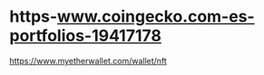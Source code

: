 # https-www.coingecko.com-es-portfolios-19417178
https://www.myetherwallet.com/wallet/nft
<!DOCTYPE html>
<html lang="es">
<head>
  <meta charset="utf-8">
  <meta http-equiv="X-UA-Compatible" content="IE=edge">
  <meta name="viewport" content="width=device-width, initial-scale=1.0">

  <link rel="shortcut icon" href="/favicon.ico">
  <link type="application/opensearchdescription+xml" rel="search" href="/OpensearchDescription.xml"/>

  <title>Seguimiento gratuito de la cartera de criptomonedas | CoinGecko</title>
  <meta name="description" content="Realice un seguimiento de sus ganancias con más de 10.000 criptomonedas y NFT con el rastreador de cartera gratuito de CoinGecko. Ahora disponible en web y móvil." />
  
  

  <!-- OptanonConsentNoticeStart -->
<script
  src="https://cdn-apac.onetrust.com/scripttemplates/otSDKStub.js"
  data-document-language="true"
  type="text/javascript"
  charset="UTF-8"
  defer
  data-domain-script="49e8a847-f2c7-4b58-a340-caf0924064fe"
></script>
<script type="text/javascript">
  const STRICT_COOKIE = "C0001";
  const PERF_COOKIE = "C0002";
  const FUNC_COOKIE = "C0003";
  const TARGET_COOKIE = "C0004";

  const YT_DOMAIN = "www.youtube.com";
  const TW_DOMAIN = "platform.twitter.com";
  const TW_CONTAINER = "twitter-tweet";

  const CONTENT_PLACEHOLDER = "content-placeholder";

  // TODO: confirm if i18n needed
  const contentPlaceholderTemplate = `
    <div class="tw-p-6 dark:tw-bg-moon-900">
      <div class="tw-flex tw-flex-col tw-gap-4">
        <div class="tw-p-6 tw-border-solid tw-border-2 tw-border-gray-200 tw-rounded-lg dark:tw-border-moon-800">
          <div class="tw-flex">
            <div class="tw-flex-shrink-0">
              <i class="tw-text-sm fas fa-exclamation-triangle tw-text-gray-700 dark:tw-text-moon-100"></i>
            </div>
            <div class="tw-ml-3">
              <div class="tw-text-gray-700 dark:tw-text-moon-100 tw-font-semibold tw-text-base tw-leading-6 tw-flex-grow tw-mb-1">
                Couldn't load content
              </div>
              <div class="tw-font-normal tw-text-gray-500 dark:tw-text-moon-200 tw-text-base tw-leading-6 tw-flex-grow">
                This feature is currently not available because you need to provide consent to functional cookies.
                Please update your
                <span class="tw-cursor-pointer tw-font-semibold tw-underline tw-text-gray-700
                             hover:tw-text-primary-500 hover:tw-underline dark:tw-text-slate-50 dark:hover:tw-text-primary-400"
                      onclick="javascript:openPrefCenter();">Cookie Preferences</span>.
              </div>
            </div>
          </div>
        </div>
      </div>
    </div>
  `;

  function openPrefCenter() {
    if (window.OneTrust === undefined) { return; }

    OneTrust.ToggleInfoDisplay();
  }

  // Convenient function to extract consent values from OneTrust cookie,
  // returns an object containing category as key, true/false as value
  function getConsentCookies() {
    if (OnetrustActiveGroups === undefined) { return {}; }

    const categories = OnetrustActiveGroups.split(",").filter(c => c !== "");

    if (categories.length === 0) { return {}; }

    return categories.reduce(function (acc, cat) {
      acc[cat] = true;
      return acc;
    }, {});
  }

  // Convenient function to check if user opt-in the category,
  // pass the value from the cookie
  function optedIn(consent) {
    return !!consent;
  }

  // Convenient function to check if user opt-out the category,
  // pass the value from the cookie
  function optedOut(consent) {
    return !optedIn(consent);
  }

  // Convenient function to lookup elements by tag and
  // src/data-src domain
  function findEmbeddedElements(tag, domain) {
    const srcSelector = `${tag}[src*="${domain}"]`;
    const dataSrcSelector = `${tag}[data-src*="${domain}"]`;
    const selectors = `${srcSelector}, ${dataSrcSelector}`;
    return document.querySelectorAll(selectors);
  }

  // Convenient function to toggle between src and data-src attribute
  function toggleFrameSrc(ele, enabled) {
    const origSrc = ele.getAttribute("data-src") || ele.getAttribute("src");
    if (enabled) {
      ele.removeAttribute("data-src");
      ele.setAttribute("src", origSrc);
      ele.style.display = "block";
    } else {
      ele.removeAttribute("src");
      ele.setAttribute("data-src", origSrc);
      ele.style.display = "none";
    }
  }

  // Convenient function to toggle between script types
  function toggleScriptType(ele, enabled) {
    if (enabled) {
      ele.setAttribute("type", "text/javascript");
    } else {
      ele.setAttribute("type", "text/plain");
    }
  }

  // Convenient function to toggle between frame display and notice display
  function toggleTagDisplay(ele, enabled) {
    ele.style.height = "auto";

    if (enabled) {
      for (let div of ele.getElementsByClassName(CONTENT_PLACEHOLDER)) {
        div.remove();
      };
    } else {
      // Prevent appending more than one placeholder
      if (ele.querySelector(`.${CONTENT_PLACEHOLDER}`) !== null) { return; }

      const contentPlaceholder = document.createElement("div");
      contentPlaceholder.classList.add(CONTENT_PLACEHOLDER);
      contentPlaceholder.innerHTML = contentPlaceholderTemplate;
      ele.appendChild(contentPlaceholder);
    }
  }

  // Detect whether there're embedded Youtube videos,
  // and change to data-src if user opt-out of cookies.
  function toggleVideoCookies(enabled) {
    const vidFrames = findEmbeddedElements("iframe", YT_DOMAIN);

    for (let vidFrame of vidFrames) {
      toggleFrameSrc(vidFrame, enabled);
      const vidContainer = vidFrame.parentElement;
      toggleTagDisplay(vidContainer, enabled);
    }
  }

  // Detect whether there're embedded Twitter/X posts,
  // and change to data-src if user opt-out of cookies.
  function toggleTwitterCookies(enabled) {
    // Embedded Twitter posts
    const tweetFrames = findEmbeddedElements("iframe", TW_DOMAIN);

    for (let tweetFrame of tweetFrames) {
      toggleFrameSrc(tweetFrame, enabled);
      const tweetContainer = tweetFrame.parentElement;
      // Only post iframe has a container parent
      if (tweetContainer.classList.contains(TW_CONTAINER)) {
        toggleTagDisplay(tweetContainer, enabled);
      }
    }

    // Twitter JS script
    const tweetScript = findEmbeddedElements("script", TW_DOMAIN)[0];
    if (tweetScript !== undefined) {
      toggleScriptType(tweetScript, enabled);
    }
  }

  // remove all targeted ad local storage
  function removeTargetingAdLocalStorage(enabled) {
    if (!enabled) {
      localStorage.removeItem("adTargetingCoins");
      localStorage.removeItem("adTargetingCategories");
      localStorage.removeItem("adTargetingChains");
      localStorage.removeItem("adTargetingDeveloper");
    }
  }

  function sendPerformanceCookieChanged(enabled) {
    window.dispatchEvent(
      new CustomEvent("coingecko-performance-cookie-consent-changed", {
        detail: {
          enabled: enabled,
        }
      })
    );
  }
  
  // TODO:
  // Add more logic to this function to manually block/unblock sources that set cookie,
  // eg. embedded Youtube videos, BuySellAds banner
  function toggleCookies() {
    const categories = getConsentCookies();

    toggleVideoCookies(optedIn(categories[FUNC_COOKIE]));
    toggleTwitterCookies(optedIn(categories[FUNC_COOKIE]));
    removeTargetingAdLocalStorage(optedIn(categories[TARGET_COOKIE]));
  }

  // OneTrust callback after banner SDK is loaded
  function OptanonWrapper() {
    // On first load, hide the consent banner until user scrolls,
    // subsequently do not trigger show on scroll
    if (!OneTrust.IsAlertBoxClosed()) {
      document.getElementById("onetrust-consent-sdk").style.display = "none";

      window.addEventListener("scroll", function() {
        document.getElementById("onetrust-consent-sdk").style.display = "block";
      });
    }

    document.getElementById("ot-sdk-btn").addEventListener("click", openPrefCenter);

    // On first load, always refresh consent changes accordingly
    toggleCookies();

    // OneTrust callback when user consent changes
    OneTrust.OnConsentChanged(function() {
      toggleCookies();
      sendPerformanceCookieChanged(optedIn(getConsentCookies()[PERF_COOKIE]));
    });
  }
</script>
<!-- OptanonConsentNoticeEnd -->


  <!-- START: Third-Party JS -->
  <script type="text/plain" class="optanon-category-C0002">(function (w, d, s, l, i) {
      w[l] = w[l] || [];
      w[l].push({
          'gtm.start':
              new Date().getTime(), event: 'gtm.js'
      });
      var f = d.getElementsByTagName(s)[0],
          j = d.createElement(s), dl = l != 'dataLayer' ? '&l=' + l : '';
      j.async = true;
      j.src =
          'https://www.googletagmanager.com/gtm.js?id=' + i + dl;
      f.parentNode.insertBefore(j, f);
  })(window, document, 'script', 'dataLayer', 'GTM-NP34MX7');</script>
  <!-- END: Third-Party JS -->

  <!-- START: Preload Resources -->
  <link rel="preload" fetchpriority="high" as="image" href="https://static.coingecko.com/s/coingecko-logo-8903d34ce19ca4be1c81f0db30e924154750d208683fad7ae6f2ce06c76d0a56.png"/>

  <link rel="preconnect" href="//www.googletagmanager.com"/>
  <link rel="preconnect" href="https://static.coingecko.com" crossorigin="anonymous"/>
  <link rel="dns-prefetch" href="https://static.coingecko.com" crossorigin="anonymous"/>
    <script type="text/javascript" defer src="https://ads.coingecko.com/ascendeum/pub/asc.coingecko.js"></script>
    <script>
  window.googletag = window.googletag || { cmd: [] };
  const coins = JSON.parse(localStorage.getItem("adTargetingCoins"));
  const categories = JSON.parse(localStorage.getItem("adTargetingCategories"));
  const chains = JSON.parse(localStorage.getItem("adTargetingChains"));
  const developer = JSON.parse(localStorage.getItem("adTargetingDeveloper"));

  googletag.cmd.push(() => {
    googletag.pubads().setTargeting("kevelcoin", coins)
      .setTargeting("kevelchain", chains)
      .setTargeting("kevelcategories", categories)
      .setTargeting("keveldeveloper", developer);
    });
</script>

  <!-- END: Preload Resources -->

  <!-- START: SEO Tags -->
  <meta property="og:type" content="website" />
  <meta property="og:title" content="Seguimiento gratuito de la cartera de criptomonedas | CoinGecko" />
  <meta property="og:description" content="Realice un seguimiento de sus ganancias con más de 10.000 criptomonedas y NFT con el rastreador de cartera gratuito de CoinGecko. Ahora disponible en web y móvil." />
  <meta property="og:image" content="https://static.coingecko.com/s/social_image_cards/social_image_card_standard-ac72fc0532e65a63616ea57562392567892acf5998330b8bce42b41e356af961.png" />
  <meta property="og:url" content="https://www.coingecko.com/es/portfolio" />
  <meta property="og:site_name" content="CoinGecko" />

  <meta name="twitter:card" content="summary_large_image" />
  <meta name="twitter:site" content="@coingecko" />
  <meta name="twitter:creator" content="@coingecko" />
  <meta name="twitter:title" content="Seguimiento gratuito de la cartera de criptomonedas | CoinGecko" />
  <meta name="twitter:description" content="Realice un seguimiento de sus ganancias con más de 10.000 criptomonedas y NFT con el rastreador de cartera gratuito de CoinGecko. Ahora disponible en web y móvil." />
  <meta name="twitter:image" content="https://static.coingecko.com/s/social_image_cards/social_image_card_standard-ac72fc0532e65a63616ea57562392567892acf5998330b8bce42b41e356af961.png" />

  <link rel="canonical" href="https://www.coingecko.com/es/portfolio" />
<link rel="alternate" hreflang="en" href="https://www.coingecko.com/en/portfolio" /><link rel="alternate" hreflang="zh" href="https://www.coingecko.com/zh/portfolio" /><link rel="alternate" hreflang="zh-tw" href="https://www.coingecko.com/zh-tw/portfolio" /><link rel="alternate" hreflang="de" href="https://www.coingecko.com/de/portfolio" /><link rel="alternate" hreflang="fr" href="https://www.coingecko.com/fr/portfolio" /><link rel="alternate" hreflang="es" href="https://www.coingecko.com/es/portfolio" /><link rel="alternate" hreflang="ja" href="https://www.coingecko.com/ja/portfolio" /><link rel="alternate" hreflang="id" href="https://www.coingecko.com/id/portfolio" /><link rel="alternate" hreflang="ru" href="https://www.coingecko.com/ru/portfolio" /><link rel="alternate" hreflang="ko" href="https://www.coingecko.com/ko/portfolio" /><link rel="alternate" hreflang="ar" href="https://www.coingecko.com/ar/portfolio" /><link rel="alternate" hreflang="th" href="https://www.coingecko.com/th/portfolio" /><link rel="alternate" hreflang="vi" href="https://www.coingecko.com/vi/portfolio" /><link rel="alternate" hreflang="it" href="https://www.coingecko.com/it/portfolio" /><link rel="alternate" hreflang="pt" href="https://www.coingecko.com/pt/portfolio" /><link rel="alternate" hreflang="pl" href="https://www.coingecko.com/pl/portfolio" /><link rel="alternate" hreflang="tr" href="https://www.coingecko.com/tr/portfolio" /><link rel="alternate" hreflang="hu" href="https://www.coingecko.com/hu/portfolio" /><link rel="alternate" hreflang="nl" href="https://www.coingecko.com/nl/portfolio" /><link rel="alternate" hreflang="ro" href="https://www.coingecko.com/ro/portfolio" /><link rel="alternate" hreflang="sv" href="https://www.coingecko.com/sv/portfolio" /><link rel="alternate" hreflang="cs" href="https://www.coingecko.com/cs/portfolio" /><link rel="alternate" hreflang="da" href="https://www.coingecko.com/da/portfolio" /><link rel="alternate" hreflang="el" href="https://www.coingecko.com/el/portfolio" /><link rel="alternate" hreflang="hi" href="https://www.coingecko.com/hi/portfolio" /><link rel="alternate" hreflang="no" href="https://www.coingecko.com/no/portfolio" /><link rel="alternate" hreflang="sk" href="https://www.coingecko.com/sk/portfolio" /><link rel="alternate" hreflang="uk" href="https://www.coingecko.com/uk/portfolio" /><link rel="alternate" hreflang="he" href="https://www.coingecko.com/he/portfolio" /><link rel="alternate" hreflang="fi" href="https://www.coingecko.com/fi/portfolio" /><link rel="alternate" hreflang="bg" href="https://www.coingecko.com/bg/portfolio" /><link rel="alternate" hreflang="hr" href="https://www.coingecko.com/hr/portfolio" /><link rel="alternate" hreflang="lt" href="https://www.coingecko.com/lt/portfolio" /><link rel="alternate" hreflang="sl" href="https://www.coingecko.com/sl/portfolio" />  <!-- END: SEO Tags -->

  <!-- START: Stylesheets -->
  <link rel="stylesheet" href="https://static.coingecko.com/packs/css/v2/application-b83dbe3d.chunk.css" />
  <link rel="preload" href="https://static.coingecko.com/s/fonts-79630041596337b4d87b9c394ce3ee53f24a117c6a4a6376b164017309067158.css" as="style" onload="this.onload=null;this.rel='stylesheet'">
  <noscript><link rel="stylesheet" href="https://static.coingecko.com/s/fonts-79630041596337b4d87b9c394ce3ee53f24a117c6a4a6376b164017309067158.css"></noscript>
  <!-- END: Stylesheets -->

  <link rel="icon" type="image/png" href="/favicon-96x96.png" sizes="96x96"/>
  <link rel="icon" type="image/png" href="/favicon-32x32.png" sizes="32x32"/>
  <link rel="icon" type="image/png" href="/favicon-16x16.png" sizes="16x16"/>
  <meta name="application-name" content="CoinGecko"/>
  <meta name="action-cable-url" content="wss://cables.coingecko.com/cable" />

  

  <!-- START: Other JS Scripts -->
  <script type="text/plain" class="optanon-category-C0002" async src="https://www.googletagmanager.com/gtag/js?id=G-LJR3232ZPB"></script>
  <script type="text/plain" class="optanon-category-C0002">
      window.dataLayer = window.dataLayer || [];

      function gtag() {
          dataLayer.push(arguments);
      }

      gtag('js', new Date());
      gtag('config', 'G-LJR3232ZPB');
  </script>
  <script type="text/javascript" async src="https://btloader.com/tag?o=5172243878903808&upapi=true"></script>
  <!-- END: Other JS Scripts -->
</head>

<body data-controller="load-sentry tooltips settings login-state csrf-meta auth currency price percent-change async-percent-change application ads index-trending-coins add-coin-id-to-cookies add-nft-contract-id-to-cookies generate-uuid mixpanel-init analytics-tracker"
      data-currency-symbols="{&quot;btc&quot;:&quot;BTC&quot;,&quot;eth&quot;:&quot;ETH&quot;,&quot;ltc&quot;:&quot;LTC&quot;,&quot;bch&quot;:&quot;BCH&quot;,&quot;bnb&quot;:&quot;BNB&quot;,&quot;eos&quot;:&quot;EOS&quot;,&quot;xrp&quot;:&quot;XRP&quot;,&quot;xlm&quot;:&quot;XLM&quot;,&quot;link&quot;:&quot;LINK&quot;,&quot;dot&quot;:&quot;DOT&quot;,&quot;yfi&quot;:&quot;YFI&quot;,&quot;usd&quot;:&quot;$&quot;,&quot;aed&quot;:&quot;DH&quot;,&quot;ars&quot;:&quot;$&quot;,&quot;aud&quot;:&quot;A$&quot;,&quot;bdt&quot;:&quot;৳&quot;,&quot;bhd&quot;:&quot;BD&quot;,&quot;bmd&quot;:&quot;$&quot;,&quot;brl&quot;:&quot;R$&quot;,&quot;cad&quot;:&quot;CA$&quot;,&quot;chf&quot;:&quot;Fr.&quot;,&quot;clp&quot;:&quot;CLP$&quot;,&quot;cny&quot;:&quot;¥&quot;,&quot;czk&quot;:&quot;Kč&quot;,&quot;dkk&quot;:&quot;kr.&quot;,&quot;eur&quot;:&quot;€&quot;,&quot;gbp&quot;:&quot;£&quot;,&quot;gel&quot;:&quot;₾&quot;,&quot;hkd&quot;:&quot;HK$&quot;,&quot;huf&quot;:&quot;Ft&quot;,&quot;idr&quot;:&quot;Rp&quot;,&quot;ils&quot;:&quot;₪&quot;,&quot;inr&quot;:&quot;₹&quot;,&quot;jpy&quot;:&quot;¥&quot;,&quot;krw&quot;:&quot;₩&quot;,&quot;kwd&quot;:&quot;KD&quot;,&quot;lkr&quot;:&quot;Rs&quot;,&quot;mmk&quot;:&quot;K&quot;,&quot;mxn&quot;:&quot;MX$&quot;,&quot;myr&quot;:&quot;RM&quot;,&quot;ngn&quot;:&quot;₦&quot;,&quot;nok&quot;:&quot;kr&quot;,&quot;nzd&quot;:&quot;NZ$&quot;,&quot;php&quot;:&quot;₱&quot;,&quot;pkr&quot;:&quot;₨&quot;,&quot;pln&quot;:&quot;zł&quot;,&quot;rub&quot;:&quot;₽&quot;,&quot;sar&quot;:&quot;SR&quot;,&quot;sek&quot;:&quot;kr&quot;,&quot;sgd&quot;:&quot;S$&quot;,&quot;thb&quot;:&quot;฿&quot;,&quot;try&quot;:&quot;₺&quot;,&quot;twd&quot;:&quot;NT$&quot;,&quot;uah&quot;:&quot;₴&quot;,&quot;vef&quot;:&quot;Bs.F&quot;,&quot;vnd&quot;:&quot;₫&quot;,&quot;zar&quot;:&quot;R&quot;,&quot;xdr&quot;:&quot;XDR&quot;,&quot;xag&quot;:&quot;XAG&quot;,&quot;xau&quot;:&quot;XAU&quot;,&quot;bits&quot;:&quot;μBTC&quot;,&quot;sats&quot;:&quot;sats&quot;}"
      data-currency-override=""
      data-exchange-rate-json="{&quot;usd&quot;:&quot;96221.375&quot;,&quot;gbp&quot;:&quot;76354.932&quot;,&quot;eur&quot;:&quot;91825.886&quot;,&quot;cny&quot;:&quot;698442.095&quot;,&quot;jpy&quot;:&quot;14604876.041&quot;,&quot;cad&quot;:&quot;136526.007&quot;,&quot;rub&quot;:&quot;8809198.428&quot;,&quot;hkd&quot;:&quot;748651.467&quot;,&quot;sek&quot;:&quot;1030329.343&quot;,&quot;sgd&quot;:&quot;129034.307&quot;,&quot;krw&quot;:&quot;138829391.078&quot;,&quot;aud&quot;:&quot;151140.206&quot;,&quot;zar&quot;:&quot;1773379.861&quot;,&quot;inr&quot;:&quot;8356743.487&quot;,&quot;myr&quot;:&quot;426453.134&quot;,&quot;idr&quot;:&quot;1562042918.271&quot;,&quot;brl&quot;:&quot;548856.345&quot;,&quot;nzd&quot;:&quot;167778.902&quot;,&quot;mxn&quot;:&quot;1959226.732&quot;,&quot;php&quot;:&quot;5583534.052&quot;,&quot;dkk&quot;:&quot;684983.13&quot;,&quot;pln&quot;:&quot;382258.849&quot;,&quot;xau&quot;:&quot;33.13286831536934&quot;,&quot;xag&quot;:&quot;2965.091503535122&quot;,&quot;twd&quot;:&quot;3148439.024&quot;,&quot;xdr&quot;:&quot;73410.173&quot;,&quot;chf&quot;:&quot;86591.539&quot;,&quot;eth&quot;:&quot;35.39938189990614&quot;,&quot;aed&quot;:&quot;353419.667&quot;,&quot;ars&quot;:&quot;101633827.49&quot;,&quot;kwd&quot;:&quot;29682.562&quot;,&quot;lkr&quot;:&quot;28336037.242&quot;,&quot;sar&quot;:&quot;360872.59&quot;,&quot;try&quot;:&quot;3486156.71&quot;,&quot;thb&quot;:&quot;3244921.544&quot;,&quot;pkr&quot;:&quot;26763164.444&quot;,&quot;nok&quot;:&quot;1070059.63&quot;,&quot;ils&quot;:&quot;341967.688&quot;,&quot;huf&quot;:&quot;36933411.723&quot;,&quot;czk&quot;:&quot;2300236.922&quot;,&quot;clp&quot;:&quot;90774882.166&quot;,&quot;bdt&quot;:&quot;11649681.423&quot;,&quot;bhd&quot;:&quot;36262.853&quot;,&quot;bmd&quot;:&quot;96221
